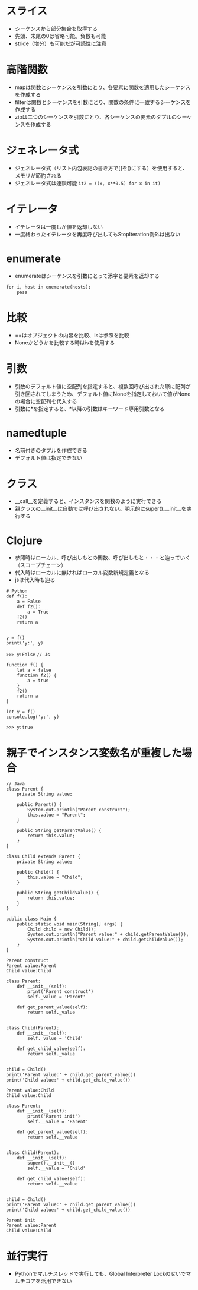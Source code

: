 # スライス
- シーケンスから部分集合を取得する
- 先頭、末尾の0は省略可能。負数も可能
- stride（増分）も可能だが可読性に注意

# 高階関数
- mapは関数とシーケンスを引数にとり、各要素に関数を適用したシーケンスを作成する
- filterは関数とシーケンスを引数にとり、関数の条件に一致するシーケンスを作成する
- zipは二つのシーケンスを引数にとり、各シーケンスの要素のタプルのシーケンスを作成する

# ジェネレータ式
- ジェネレータ式（リスト内包表記の書き方で[]を()にする）を使用すると、メモリが節約される
- ジェネレータ式は連鎖可能
`it2 = ((x, x**0.5) for x in it)`

# イテレータ
- イテレータは一度しか値を返却しない
- 一度終わったイテレータを再度呼び出してもStopIteration例外は出ない

# enumerate
- enumerateはシーケンスを引数にとって添字と要素を返却する
```
for i, host in enemerate(hosts):
    pass
```

# 比較
- ==はオブジェクトの内容を比較、isは参照を比較
- Noneかどうかを比較する時はisを使用する

# 引数
- 引数のデフォルト値に空配列を指定すると、複数回呼び出された際に配列が引き回されてしまうため、デフォルト値にNoneを指定しておいて値がNoneの場合に空配列を代入する
- 引数に*を指定すると、*以降の引数はキーワード専用引数となる

# namedtuple
- 名前付きのタプルを作成できる
- デフォルト値は指定できない

# クラス
- __call__を定義すると、インスタンスを関数のように実行できる
- 親クラスの__init__は自動では呼び出されない。明示的にsuper().__init__を実行する

# Clojure
- 参照時はローカル、呼び出しもとの関数、呼び出しもと・・・と辿っていく（スコープチェーン）
- 代入時はローカルに無ければローカル変数新規定義となる
- jsは代入時も辿る
```
# Python
def f():
    a = False
    def f2():
        a = True
    f2()
    return a


y = f()
print('y:', y)
```
`>>> y:False`
`// Js`
```
function f() {
    let a = false
    function f2() {
        a = true
    }
    f2()
    return a
}

let y = f()
console.log('y:', y)
```
`>>> y:true`

# 親子でインスタンス変数名が重複した場合
```
// Java
class Parent {
    private String value;

    public Parent() {
        System.out.println("Parent construct");
        this.value = "Parent";
    }

    public String getParentValue() {
        return this.value;
    }
}

class Child extends Parent {
    private String value;

    public Child() {
        this.value = "Child";
    }

    public String getChildValue() {
        return this.value;
    }
}

public class Main {
    public static void main(String[] args) {
        Child child = new Child();
        System.out.println("Parent value:" + child.getParentValue());
        System.out.println("Child value:" + child.getChildValue());
    }
}
```
```
Parent construct
Parent value:Parent
Child value:Child
```
```
class Parent:
    def __init__(self):
        print('Parent construct')
        self._value = 'Parent'

    def get_parent_value(self):
        return self._value


class Child(Parent):
    def __init__(self):
        self._value = 'Child'

    def get_child_value(self):
        return self._value


child = Child()
print('Parent value:' + child.get_parent_value())
print('Child value:' + child.get_child_value())
```
```
Parent value:Child
Child value:Child
```
```
class Parent:
    def __init__(self):
        print('Parent init')
        self.__value = 'Parent'

    def get_parent_value(self):
        return self.__value


class Child(Parent):
    def __init__(self):
        super().__init__()
        self.__value = 'Child'

    def get_child_value(self):
        return self.__value


child = Child()
print('Parent value:' + child.get_parent_value())
print('Child value:' + child.get_child_value())
```
```
Parent init
Parent value:Parent
Child value:Child
```

# 並行実行
- Pythonでマルチスレッドで実行しても、Global Interpreter Lockのせいでマルチコアを活用できない
